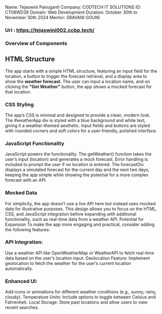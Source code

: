 Name: Tejaswini Panuganti
Company: CODTECH IT SOLUTIONS
ID: CT08WD39
Domain: Web Development
Duration: October 30th to November 30th 2024
Mentor: SRAVANI GOUNI

### Url : https://tejaswini002.ccbp.tech/

### Overview of Components
## HTML Structure

The app starts with a simple HTML structure, featuring an input field for the location, a button to trigger the forecast retrieval, and a display area to show the **weather forecast**.
The user can input a location name, and on clicking the **"Get Weather"** button, the app shows a mocked forecast for that location.
### CSS Styling 

The app’s CSS is minimal and designed to provide a clean, modern look.
The #weatherApp div is styled with a blue background and white text, giving it a weather-themed aesthetic.
Input fields and buttons are styled with rounded corners and soft colors for a user-friendly, polished interface.
### JavaScript Functionality

JavaScript powers the functionality. The getWeather() function takes the user’s input (location) and generates a mock forecast.
Error handling is included to prompt the user if no location is entered.
The forecastDiv displays a simulated forecast for the current day and the next two days, keeping the app simple while showing the potential for a more complex forecast with an API.
### Mocked Data

For simplicity, the app doesn’t use a live API here but instead uses mocked data for illustrative purposes.
This design allows you to focus on the HTML, CSS, and JavaScript integration before expanding with additional functionality, such as real-time data from a weather API.
Potential for Expansion
To make the app more engaging and practical, consider adding the following features:

### API Integration: 
Use a weather API like OpenWeatherMap or WeatherAPI to fetch real-time data based on the user’s location input.
Geolocation Feature: Implement geolocation to fetch the weather for the user’s current location automatically.
### Enhanced UI:
Add icons or animations for different weather conditions (e.g., sunny, rainy, cloudy).
Temperature Units: Include options to toggle between Celsius and Fahrenheit.
Local Storage: Store past locations and allow users to view recent searches.





